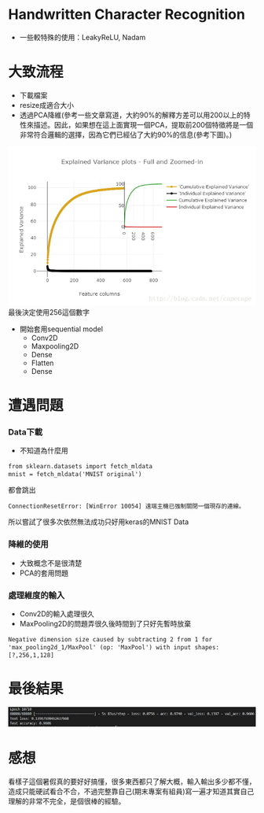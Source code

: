 [perf]:https://github.com/buaXD/ML2018_410421230/blob/master/Assignment2/Pic/giveup.jpg
[intro]:https://github.com/buaXD/ML2018_410421230/blob/master/Assignment2/Pic/intro.png

# Handwritten Character Recognition

* 一些較特殊的使用：LeakyReLU, Nadam

# 大致流程
* 下載檔案
* resize成適合大小
* 透過PCA降維(參考一些文章寫道，大約90%的解釋方差可以用200以上的特性來描述。因此，如果想在這上面實現一個PCA，提取前200個特徵將是一個非常符合邏輯的選擇，因為它們已經佔了大約90%的信息(參考下圖)。)

![intro]<br>最後決定使用256這個數字

  

* 開始套用sequential model
  * Conv2D
  * Maxpooling2D
  * Dense
  * Flatten
  * Dense


# 遭遇問題
### Data下載
* 不知道為什麼用
```
from sklearn.datasets import fetch_mldata
mnist = fetch_mldata('MNIST original')
```
都會跳出
```
ConnectionResetError: [WinError 10054] 遠端主機已強制關閉一個現存的連線。
```
所以嘗試了很多次依然無法成功只好用keras的MNIST Data
### 降維的使用
* 大致概念不是很清楚
* PCA的套用問題
### 處理維度的輸入
* Conv2D的輸入處理很久
* MaxPooling2D的問題弄很久後時間到了只好先暫時放棄
```
Negative dimension size caused by subtracting 2 from 1 for 'max_pooling2d_1/MaxPool' (op: 'MaxPool') with input shapes: [?,256,1,128]
```
# 最後結果
![perf]

# 感想
看樣子這個暑假真的要好好搞懂，很多東西都只了解大概，輸入輸出多少都不懂，造成只能硬試看合不合，不過完整靠自己(期末專案有組員)寫一遍才知道其實自己理解的非常不完全，是個很棒的經驗。
